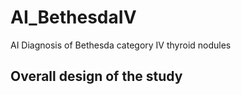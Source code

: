 # AI_BethesdaIV
AI Diagnosis of Bethesda category IV thyroid nodules 
## Overall design of the study
